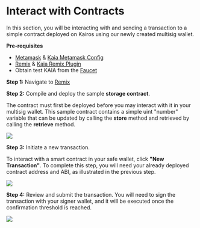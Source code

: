 # Interact with Contracts

In this section, you will be interacting with and sending a transaction to a simple contract deployed on Kairos using our newly created multisig wallet. 

**Pre-requisites**

* [Metamask](https://metamask.io/download/) & [Kaia Metamask Config](../../tutorials/connecting-metamask.mdx#send-klay)
* [Remix](https://remix.ethereum.org/) & [Kaia Remix Plugin](https://klaytn.foundation/using-klaytn-plugin-on-remix/)
* Obtain test KAIA from the [Faucet](https://faucet.kaia.io)

**Step 1:** Navigate to [Remix](https://remix.ethereum.org/)

**Step 2:** Compile and deploy the sample **storage contract**.

The contract must first be deployed before you may interact with it in your multisig wallet. This sample contract contains a simple uint "number" variable that can be updated by calling the **store** method and retrieved by calling the **retrieve** method.

![](/img/build/tools/kaia-safe/ks-ic-deploy.gif)

**Step 3:** Initiate a new transaction. 

To interact with a smart contract in your safe wallet, click **"New Transaction"**. To complete this step, you will need your already deployed contract address and ABI, as illustrated in the previous step.

![](/img/build/tools/kaia-safe/kaia-safe-ci-init.gif)

**Step 4:** Review and submit the transaction. You will need to sign the transaction with your signer wallet, and it will be executed once the confirmation threshold is reached.

![](/img/build/tools/kaia-safe/kaia-safe-ci-review-send.gif)